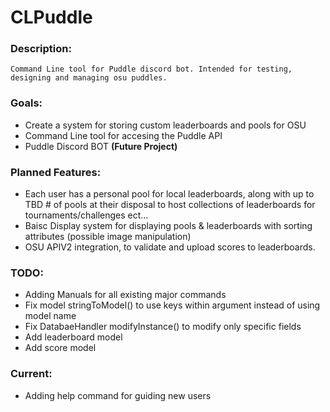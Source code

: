 # CLPuddle
### **Description:**
    Command Line tool for Puddle discord bot. Intended for testing, designing and managing osu puddles.
### **Goals:**
- Create a system for storing custom leaderboards and pools for OSU
- Command Line tool for accesing the Puddle API
- Puddle Discord BOT **(Future Project)**


### **Planned Features:**
- Each user has a personal pool for local leaderboards, along with up to TBD # of pools at their disposal to host collections of leaderboards for tournaments/challenges ect...
- Baisc Display system for displaying pools & leaderboards with sorting attributes (possible image manipulation)
- OSU APIV2 integration, to validate and upload scores to leaderboards.


### **TODO:**
- Adding Manuals for all existing major commands
- Fix model stringToModel() to use keys within argument instead of using model name
- Fix DatabaeHandler modifyInstance() to modify only specific fields
- Add leaderboard model
- Add score model

### **Current:**
- Adding help command for guiding new users